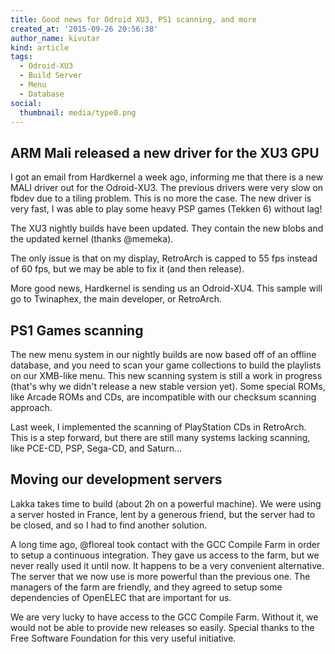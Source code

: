 ```yaml
---
title: Good news for Odroid XU3, PS1 scanning, and more
created_at: '2015-09-26 20:56:38'
author_name: kivutar
kind: article
tags:
  - Odroid-XU3
  - Build Server
  - Menu
  - Database
social:
  thumbnail: media/type0.png
---
```


## ARM Mali released a new driver for the XU3 GPU

I got an email from Hardkernel a week ago, informing me that there is a new MALI driver out for the Odroid-XU3. The previous drivers were very slow on fbdev due to a tiling problem. This is no more the case. The new driver is very fast, I was able to play some heavy PSP games (Tekken 6) without lag!

The XU3 nightly builds have been updated. They contain the new blobs and the updated kernel (thanks @memeka).

The only issue is that on my display, RetroArch is capped to 55 fps instead of 60 fps, but we may be able to fix it (and then release).

More good news, Hardkernel is sending us an Odroid-XU4. This sample will go to Twinaphex, the main developer, or RetroArch.

## PS1 Games scanning

The new menu system in our nightly builds are now based off of an offline database, and you need to scan your game collections to build the playlists on our XMB-like menu. This new scanning system is still a work in progress (that's why we didn't release a new stable version yet). Some special ROMs, like Arcade ROMs and CDs, are incompatible with our checksum scanning approach.

Last week, I implemented the scanning of PlayStation CDs in RetroArch. This is a step forward, but there are still many systems lacking scanning, like PCE-CD, PSP, Sega-CD, and Saturn...

## Moving our development servers

Lakka takes time to build (about 2h on a powerful machine). We were using a server hosted in France, lent by a generous friend, but the server had to be closed, and so I had to find another solution.

A long time ago, @floreal took contact with the GCC Compile Farm in order to setup a continuous integration. They gave us access to the farm, but we never really used it until now. It happens to be a very convenient alternative. The server that we now use is more powerful than the previous one. The managers of the farm are friendly, and they agreed to setup some dependencies of OpenELEC that are important for us.

We are very lucky to have access to the GCC Compile Farm. Without it, we would not be able to provide new releases so easily. Special thanks to the Free Software Foundation for this very useful initiative.
